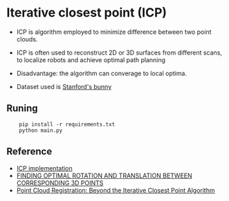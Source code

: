 # Iterative closest point (ICP)

- ICP is algorithm employed to minimize difference between two point clouds.

- ICP is often used to reconstruct 2D or 3D surfaces from different scans, to localize robots and achieve optimal path planning

- Disadvantage: the algorithm can converage to local optima.

- Dataset used is [Stanford's bunny](https://graphics.stanford.edu/data/3Dscanrep/)

## Runing
```
    pip install -r requirements.txt 
    python main.py
```

## Reference
- [ICP implementation](https://github.com/chengkunli96/ICP/tree/main)
- [FINDING OPTIMAL ROTATION AND TRANSLATION BETWEEN CORRESPONDING 3D POINTS](https://nghiaho.com/?page_id=671)
- [Point Cloud Registration: Beyond the Iterative Closest Point Algorithm](https://www.thinkautonomous.ai/blog/point-cloud-registration/)
